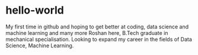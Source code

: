# hello-world
My first time in github and hoping to get better at coding, data science and machine learning and many more 
Roshan here, B.Tech graduate in mechanical specialisation. 
Looking to expand my career in the fields of Data Science, Machine Learning.
